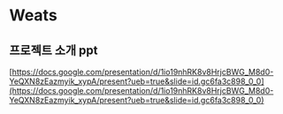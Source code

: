 # Weats

## 프로젝트 소개 ppt

[https://docs.google.com/presentation/d/1io19nhRK8v8HrjcBWG_M8d0-YeQXN8zEazmyik_xypA/present?ueb=true&slide=id.gc6fa3c898_0_0](https://docs.google.com/presentation/d/1io19nhRK8v8HrjcBWG_M8d0-YeQXN8zEazmyik_xypA/present?ueb=true&slide=id.gc6fa3c898_0_0)
